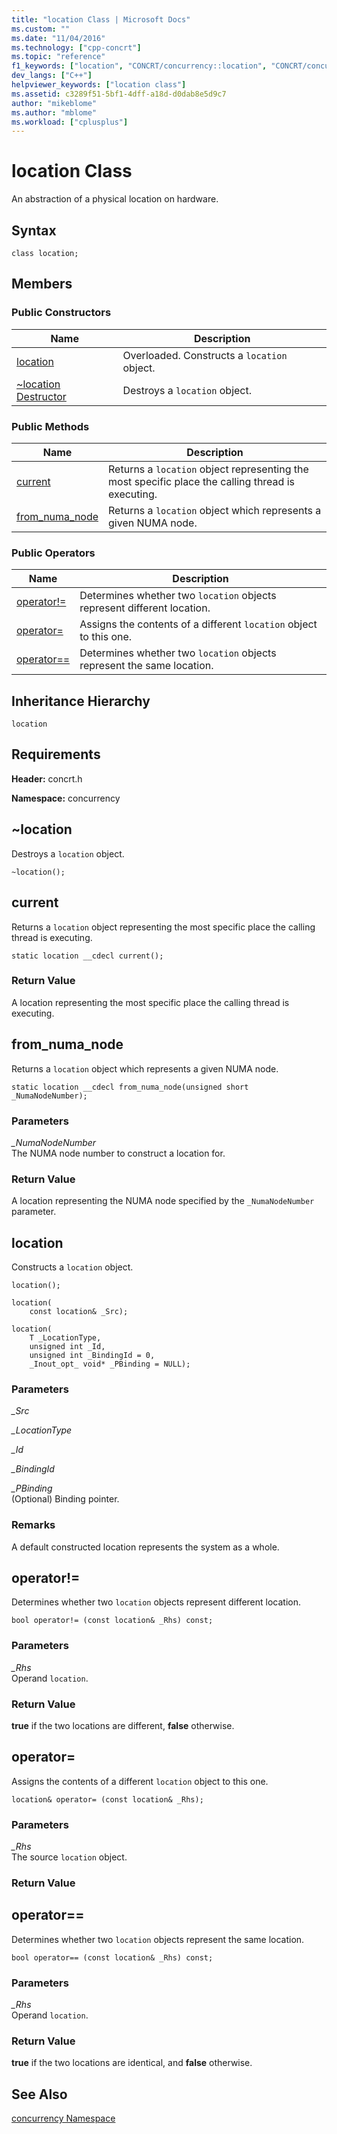 ```yaml
---
title: "location Class | Microsoft Docs"
ms.custom: ""
ms.date: "11/04/2016"
ms.technology: ["cpp-concrt"]
ms.topic: "reference"
f1_keywords: ["location", "CONCRT/concurrency::location", "CONCRT/concurrency::location::location", "CONCRT/concurrency::location::current", "CONCRT/concurrency::location::from_numa_node"]
dev_langs: ["C++"]
helpviewer_keywords: ["location class"]
ms.assetid: c3289f51-5bf1-4dff-a18d-d0dab8e5d9c7
author: "mikeblome"
ms.author: "mblome"
ms.workload: ["cplusplus"]
---
```

# location Class

An abstraction of a physical location on hardware.

## Syntax

```
class location;
```

## Members

### Public Constructors

|Name|Description|
|----------|-----------------|
|[location](#ctor)|Overloaded. Constructs a `location` object.|
|[~location Destructor](#dtor)|Destroys a `location` object.|

### Public Methods

|Name|Description|
|----------|-----------------|
|[current](#current)|Returns a `location` object representing the most specific place the calling thread is executing.|
|[from_numa_node](#from_numa_node)|Returns a `location` object which represents a given NUMA node.|

### Public Operators

|Name|Description|
|----------|-----------------|
|[operator!=](#operator_neq)|Determines whether two `location` objects represent different location.|
|[operator=](#operator_eq)|Assigns the contents of a different `location` object to this one.|
|[operator==](#operator_eq_eq)|Determines whether two `location` objects represent the same location.|

## Inheritance Hierarchy

`location`

## Requirements

**Header:** concrt.h

**Namespace:** concurrency

##  <a name="dtor"></a> ~location

Destroys a `location` object.

```
~location();
```

##  <a name="current"></a> current

Returns a `location` object representing the most specific place the calling thread is executing.

```
static location __cdecl current();
```

### Return Value

A location representing the most specific place the calling thread is executing.

##  <a name="from_numa_node"></a> from_numa_node

Returns a `location` object which represents a given NUMA node.

```
static location __cdecl from_numa_node(unsigned short _NumaNodeNumber);
```

### Parameters

*_NumaNodeNumber*<br/>
The NUMA node number to construct a location for.

### Return Value

A location representing the NUMA node specified by the `_NumaNodeNumber` parameter.

##  <a name="ctor"></a> location

Constructs a `location` object.

```
location();

location(
    const location& _Src);

location(
    T _LocationType,
    unsigned int _Id,
    unsigned int _BindingId = 0,
    _Inout_opt_ void* _PBinding = NULL);
```

### Parameters

*_Src*<br/>

*_LocationType*<br/>

*_Id*<br/>

*_BindingId*<br/>

*_PBinding*<br/>
(Optional) Binding pointer.

### Remarks

A default constructed location represents the system as a whole.

##  <a name="operator_neq"></a> operator!=

Determines whether two `location` objects represent different location.

```
bool operator!= (const location& _Rhs) const;
```

### Parameters

*_Rhs*<br/>
Operand `location`.

### Return Value

**true** if the two locations are different, **false** otherwise.

##  <a name="operator_eq"></a> operator=

Assigns the contents of a different `location` object to this one.

```
location& operator= (const location& _Rhs);
```

### Parameters

*_Rhs*<br/>
The source `location` object.

### Return Value

##  <a name="operator_eq_eq"></a> operator==

Determines whether two `location` objects represent the same location.

```
bool operator== (const location& _Rhs) const;
```

### Parameters

*_Rhs*<br/>
Operand `location`.

### Return Value

**true** if the two locations are identical, and **false** otherwise.

## See Also

[concurrency Namespace](concurrency-namespace.md)

